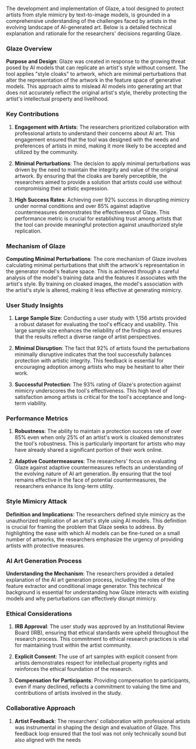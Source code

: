 The development and implementation of Glaze, a tool designed to protect artists from style mimicry by text-to-image models, is grounded in a comprehensive understanding of the challenges faced by artists in the evolving landscape of AI-generated art. Below is a detailed technical explanation and rationale for the researchers' decisions regarding Glaze.

### Glaze Overview

**Purpose and Design**: Glaze was created in response to the growing threat posed by AI models that can replicate an artist's style without consent. The tool applies "style cloaks" to artwork, which are minimal perturbations that alter the representation of the artwork in the feature space of generative models. This approach aims to mislead AI models into generating art that does not accurately reflect the original artist's style, thereby protecting the artist's intellectual property and livelihood.

### Key Contributions

1. **Engagement with Artists**: The researchers prioritized collaboration with professional artists to understand their concerns about AI art. This engagement ensured that the tool was designed with the needs and preferences of artists in mind, making it more likely to be accepted and utilized by the community.

2. **Minimal Perturbations**: The decision to apply minimal perturbations was driven by the need to maintain the integrity and value of the original artwork. By ensuring that the cloaks are barely perceptible, the researchers aimed to provide a solution that artists could use without compromising their artistic expression.

3. **High Success Rates**: Achieving over 92% success in disrupting mimicry under normal conditions and over 85% against adaptive countermeasures demonstrates the effectiveness of Glaze. This performance metric is crucial for establishing trust among artists that the tool can provide meaningful protection against unauthorized style replication.

### Mechanism of Glaze

**Computing Minimal Perturbations**: The core mechanism of Glaze involves calculating minimal perturbations that shift the artwork's representation in the generator model's feature space. This is achieved through a careful analysis of the model's training data and the features it associates with the artist's style. By training on cloaked images, the model's association with the artist's style is altered, making it less effective at generating mimicry.

### User Study Insights

1. **Large Sample Size**: Conducting a user study with 1,156 artists provided a robust dataset for evaluating the tool's efficacy and usability. This large sample size enhances the reliability of the findings and ensures that the results reflect a diverse range of artist perspectives.

2. **Minimal Disruption**: The fact that 92% of artists found the perturbations minimally disruptive indicates that the tool successfully balances protection with artistic integrity. This feedback is essential for encouraging adoption among artists who may be hesitant to alter their work.

3. **Successful Protection**: The 93% rating of Glaze's protection against mimicry underscores the tool's effectiveness. This high level of satisfaction among artists is critical for the tool's acceptance and long-term viability.

### Performance Metrics

1. **Robustness**: The ability to maintain a protection success rate of over 85% even when only 25% of an artist's work is cloaked demonstrates the tool's robustness. This is particularly important for artists who may have already shared a significant portion of their work online.

2. **Adaptive Countermeasures**: The researchers' focus on evaluating Glaze against adaptive countermeasures reflects an understanding of the evolving nature of AI art generation. By ensuring that the tool remains effective in the face of potential countermeasures, the researchers enhance its long-term utility.

### Style Mimicry Attack

**Definition and Implications**: The researchers defined style mimicry as the unauthorized replication of an artist's style using AI models. This definition is crucial for framing the problem that Glaze seeks to address. By highlighting the ease with which AI models can be fine-tuned on a small number of artworks, the researchers emphasize the urgency of providing artists with protective measures.

### AI Art Generation Process

**Understanding the Mechanism**: The researchers provided a detailed explanation of the AI art generation process, including the roles of the feature extractor and conditional image generator. This technical background is essential for understanding how Glaze interacts with existing models and why perturbations can effectively disrupt mimicry.

### Ethical Considerations

1. **IRB Approval**: The user study was approved by an Institutional Review Board (IRB), ensuring that ethical standards were upheld throughout the research process. This commitment to ethical research practices is vital for maintaining trust within the artist community.

2. **Explicit Consent**: The use of art samples with explicit consent from artists demonstrates respect for intellectual property rights and reinforces the ethical foundation of the research.

3. **Compensation for Participants**: Providing compensation to participants, even if many declined, reflects a commitment to valuing the time and contributions of artists involved in the study.

### Collaborative Approach

1. **Artist Feedback**: The researchers' collaboration with professional artists was instrumental in shaping the design and evaluation of Glaze. This feedback loop ensured that the tool was not only technically sound but also aligned with the needs